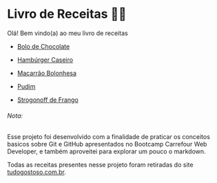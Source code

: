 # Livro de Receitas :man_cook:

Olá! Bem vindo(a) ao meu livro de receitas

- [Bolo de Chocolate](receitas/bolo-chocolate.md)

- [Hambúrger Caseiro](receitas/hamburger-caseiro.md)

- [Macarrão Bolonhesa](receitas/macarrao-bolonhesa.md)

- [Pudim](receitas/pudim.md)

- [Strogonoff de Frango](receitas/strogonoff.md)

###### Nota:

Esse projeto foi desenvolvido com a finalidade de praticar os conceitos basicos sobre Git e GitHub apresentados no Bootcamp Carrefour Web Developer, e também aproveitei para explorar um pouco o markdown.

Todas as receitas presentes nesse projeto foram retiradas do site [tudogostoso.com.br](https://www.tudogostoso.com.br).
